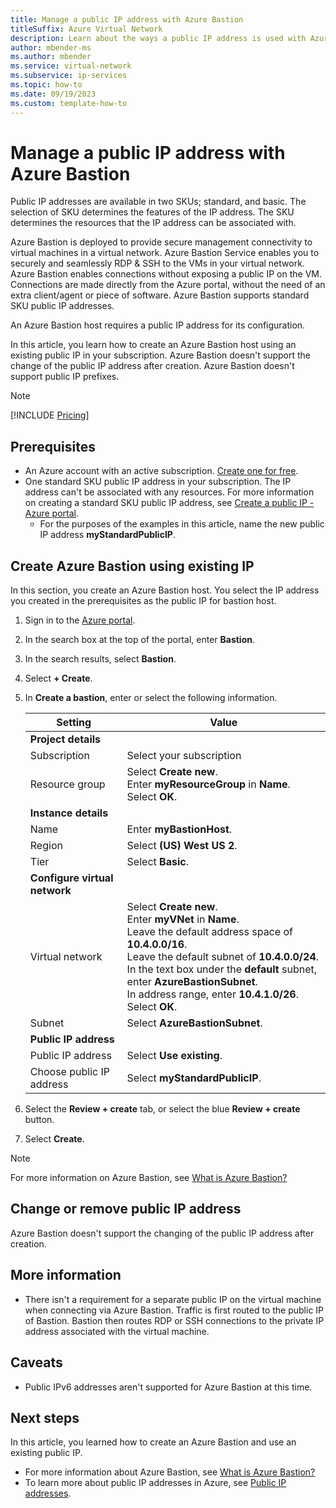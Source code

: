 ```yaml
---
title: Manage a public IP address with Azure Bastion
titleSuffix: Azure Virtual Network
description: Learn about the ways a public IP address is used with Azure Bastion and how to change the configuration.
author: mbender-ms
ms.author: mbender
ms.service: virtual-network
ms.subservice: ip-services
ms.topic: how-to 
ms.date: 09/19/2023
ms.custom: template-how-to 
---
```


# Manage a public IP address with Azure Bastion

Public IP addresses are available in two SKUs; standard, and basic. The selection of SKU determines the features of the IP address. The SKU determines the resources that the IP address can be associated with.

Azure Bastion is deployed to provide secure management connectivity to virtual machines in a virtual network. Azure Bastion Service enables you to securely and seamlessly RDP & SSH to the VMs in your virtual network. Azure Bastion enables connections without exposing a public IP on the VM. Connections are made directly from the Azure portal, without the need of an extra client/agent or piece of software. Azure Bastion supports standard SKU public IP addresses.

An Azure Bastion host requires a public IP address for its configuration.

In this article, you learn how to create an Azure Bastion host using an existing public IP in your subscription. Azure Bastion doesn't support the change of the public IP address after creation.  Azure Bastion doesn't support public IP prefixes.

>[!NOTE]
>[!INCLUDE [Pricing](../../../includes/bastion-pricing.md)]

## Prerequisites

- An Azure account with an active subscription. [Create one for free](https://azure.microsoft.com/free/?ref=microsoft.com&utm_source=microsoft.com&utm_medium=docs&utm_campaign=visualstudio).
- One standard SKU public IP address in your subscription. The IP address can't be associated with any resources. For more information on creating a standard SKU public IP address, see [Create a public IP - Azure portal](./create-public-ip-portal.md).
    - For the purposes of the examples in this article, name the new public IP address **myStandardPublicIP**.

## Create Azure Bastion using existing IP

In this section, you create an Azure Bastion host. You select the IP address you created in the prerequisites as the public IP for bastion host.

1. Sign in to the [Azure portal](https://portal.azure.com).

2. In the search box at the top of the portal, enter **Bastion**.

3. In the search results, select **Bastion**.

4. Select **+ Create**.

5. In **Create a bastion**, enter or select the following information.

    | Setting | Value | 
    | ------- | ----- |
    | **Project details** |   |
    | Subscription | Select your subscription |
    | Resource group | Select **Create new**. </br> Enter **myResourceGroup** in **Name**. </br> Select **OK**. |
    | **Instance details** |  |
    | Name | Enter **myBastionHost**. |
    | Region | Select **(US) West US 2**. |
    | Tier | Select **Basic**. |
    | **Configure virtual network** |   |
    | Virtual network | Select **Create new**. </br> Enter **myVNet** in **Name**. </br> Leave the default address space of **10.4.0.0/16**. </br> Leave the default subnet of **10.4.0.0/24**. </br> In the text box under the **default** subnet, enter **AzureBastionSubnet**. </br> In address range, enter **10.4.1.0/26**. </br> Select **OK**. |
    | Subnet | Select **AzureBastionSubnet**. |
    | **Public IP address** |   |
    | Public IP address | Select **Use existing**. |
    | Choose public IP address | Select **myStandardPublicIP**. |

6. Select the **Review + create** tab, or select the blue **Review + create** button.

7. Select **Create**.

> [!NOTE]
> For more information on Azure Bastion, see [What is Azure Bastion?](../../bastion/bastion-overview.md)

## Change or remove public IP address

Azure Bastion doesn't support the changing of the public IP address after creation.

## More information

* There isn't a requirement for a separate public IP on the virtual machine when connecting via Azure Bastion. Traffic is first routed to the public IP of Bastion. Bastion then routes RDP or SSH connections to the private IP address associated with the virtual machine. 

## Caveats

* Public IPv6 addresses aren't supported for Azure Bastion at this time.  

## Next steps

In this article, you learned how to create an Azure Bastion and use an existing public IP. 

- For more information about Azure Bastion, see [What is Azure Bastion?](../../bastion/bastion-overview.md)
- To learn more about public IP addresses in Azure, see [Public IP addresses](./public-ip-addresses.md).
